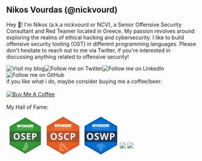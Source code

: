 ## Nikos Vourdas (@nickvourd)

Hey 👋! I'm Nikos (a.k.a nickvourd or NCV), a Senior Offensive Security Consultant and Red Teamer located in Greece. My passion revolves around exploring the realms of ethical hacking and cybersecurity. I like to build offensive security tooling (OST) in different programming languages. Please don't hesitate to reach out to me via Twitter, if you're interested in discussing anything related to offensive security!

<a href="https://nickvourd.github.io"><img align="left" src="https://img.shields.io/badge/My%20Blog-purple?logo=Medium" alt="Visit my blog" /></a>
<a href="https://twitter.com/intent/user?screen_name=nickvourd"><img align="left" src="https://img.shields.io/badge/%40nickvourd-blue?logo=Twitter" alt="Follow me on Twitter" /></a>
<a href="https://www.linkedin.com/in/nickvourd/"><img align="left" src="https://img.shields.io/badge/Nikos%20Vourdas-blue?logo=LinkedIn" alt="Follow me on LinkedIn" /></a>
<a href="https://github.com/nickvourd"><img align="left" src="https://img.shields.io/github/followers/nickvourd?color=lightgray&label=GitHub" alt="Follow me on GitHub"/></a><br /><br />
if you like what i do, maybe consider buying me a coffee/beer:<br /><br />
<a href="https://www.buymeacoffee.com/nickvourd" target="_blank"><img src="https://cdn.buymeacoffee.com/buttons/v2/default-red.png" alt="Buy Me A Coffee" width="150" ></a><br /><br />
My Hall of Fame:<br /><br />
<a href="https://www.credential.net/5dbab8fe-2bb5-442b-a994-0e09a4727e9e#gs.3kxl9y"><img align="left" src="/Pictures/osep-logo.png" alt="OSEP" width="100" height="100"/></a>
<a href="https://www.credential.net/e8ccd338-5710-43dc-a5ad-1d6de3495a39"><img align="left" src="/Pictures/oscp-logo.png" alt="OSCP" width="100" height="100"/></a>
<a href="https://www.credential.net/e45840b9-5607-41e2-838c-b26461229dbe#gs.3kxb1y"><img align="left" src="/Pictures/oswp-logo.png" alt="OSWP" width="100" height="100"/></a><br /><br />
<br /><br />
<img src="https://github-readme-stats.vercel.app/api?username=nickvourd&show_icons=true&theme=dracula" width="380">
<img src="https://github-readme-stats.vercel.app/api/top-langs/?username=chvancooten&layout=compact&theme=dracula" width="380">

